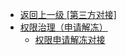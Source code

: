 - [返回上一级 [第三方对接]](第三方对接/_sidebar.md)
- [权限治理（申请解冻）](第三方对接/权限治理（申请解冻）/)
  - [权限申请解冻对接](第三方对接/权限治理（申请解冻）/权限申请解冻对接.md)
